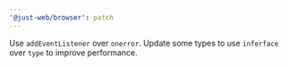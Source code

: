 ```yaml
---
'@just-web/browser': patch
---
```


Use `addEventListener` over `onerror`.
Update some types to use `inferface` over `type` to improve performance.

